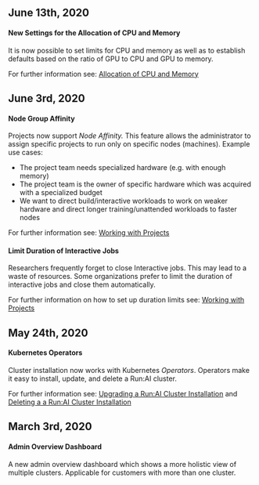 ## June 13th, 2020

#### New Settings for the Allocation of CPU and Memory

It is now possible to set limits for CPU and memory as well as to establish defaults based on the ratio of GPU to CPU and GPU to memory. 

For further information see: [Allocation of CPU and Memory](../Researcher/Scheduling/Allocation-of-CPU-and-Memory.md)

## June 3rd, 2020

#### Node Group Affinity

Projects now support _Node Affinity._ This feature allows the administrator to assign specific projects to run only on specific nodes (machines). Example use cases:

*   The project team needs specialized hardware (e.g. with enough memory)
*   The project team is the owner of specific hardware which was acquired with a specialized budget
*   We want to direct build/interactive workloads to work on weaker hardware and direct longer training/unattended workloads to faster nodes

For further information see: [Working with Projects](../Administrator/Admin-User-Interface-Setup/Working-with-Projects.md)

#### Limit Duration of Interactive Jobs

Researchers frequently forget to close Interactive jobs. This may lead to a waste of resources. Some organizations prefer to limit the duration of interactive jobs and close them automatically. 

For further information on how to set up duration limits see: [Working with Projects](../Administrator/Admin-User-Interface-Setup/Working-with-Projects.md)

## May 24th, 2020

#### Kubernetes Operators

Cluster installation now works with Kubernetes _Operators_. Operators make it easy to install, update, and delete a Run:AI cluster. 

For further information see: [Upgrading a Run:AI Cluster Installation](../Administrator/Cluster-Setup/Upgrading-Cluster-Install.md) and [Deleting a a Run:AI Cluster Installation](../Administrator/Cluster-Setup/Deleting-Cluster-Install.md)

## March 3rd, 2020

#### Admin Overview Dashboard

A new admin overview dashboard which shows a more holistic view of multiple clusters. Applicable for customers with more than one cluster.